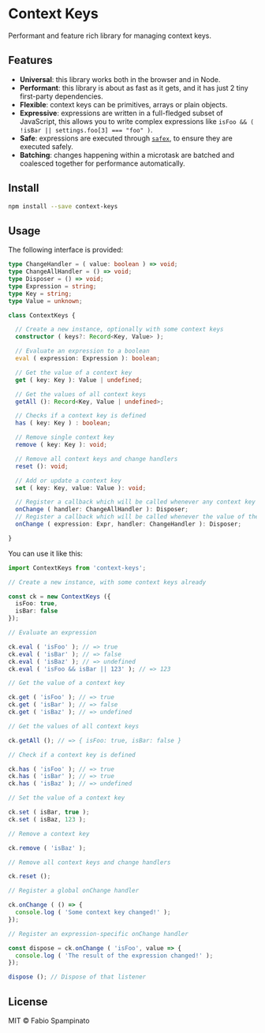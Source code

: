 # Context Keys

Performant and feature rich library for managing context keys.

## Features

- **Universal**: this library works both in the browser and in Node.
- **Performant**: this library is about as fast as it gets, and it has just 2 tiny first-party dependencies.
- **Flexible**: context keys can be primitives, arrays or plain objects.
- **Expressive**: expressions are written in a full-fledged subset of JavaScript, this allows you to write complex expressions like `isFoo && ( !isBar || settings.foo[3] === "foo" )`.
- **Safe**: expressions are executed through [`safex`](https://github.com/fabiospampinato/safex), to ensure they are executed safely.
- **Batching**: changes happening within a microtask are batched and coalesced together for performance automatically.

## Install

```sh
npm install --save context-keys
```

## Usage

The following interface is provided:

```ts
type ChangeHandler = ( value: boolean ) => void;
type ChangeAllHandler = () => void;
type Disposer = () => void;
type Expression = string;
type Key = string;
type Value = unknown;

class ContextKeys {

  // Create a new instance, optionally with some context keys
  constructor ( keys?: Record<Key, Value> );

  // Evaluate an expression to a boolean
  eval ( expression: Expression ): boolean;

  // Get the value of a context key
  get ( key: Key ): Value | undefined;

  // Get the values of all context keys
  getAll (): Record<Key, Value | undefined>;

  // Checks if a context key is defined
  has ( key: Key ) : boolean;

  // Remove single context key
  remove ( key: Key ): void;

  // Remove all context keys and change handlers
  reset (): void;

  // Add or update a context key
  set ( key: Key, value: Value ): void;

  // Register a callback which will be called whenever any context key changes
  onChange ( handler: ChangeAllHandler ): Disposer;
  // Register a callback which will be called whenever the value of the expression changes. Call the disposer to unregister the callback
  onChange ( expression: Expr, handler: ChangeHandler ): Disposer;

}
```

You can use it like this:

```ts
import ContextKeys from 'context-keys';

// Create a new instance, with some context keys already

const ck = new ContextKeys ({
  isFoo: true,
  isBar: false
});

// Evaluate an expression

ck.eval ( 'isFoo' ); // => true
ck.eval ( 'isBar' ); // => false
ck.eval ( 'isBaz' ); // => undefined
ck.eval ( 'isFoo && isBar || 123' ); // => 123

// Get the value of a context key

ck.get ( 'isFoo' ); // => true
ck.get ( 'isBar' ); // => false
ck.get ( 'isBaz' ); // => undefined

// Get the values of all context keys

ck.getAll (); // => { isFoo: true, isBar: false }

// Check if a context key is defined

ck.has ( 'isFoo' ); // => true
ck.has ( 'isBar' ); // => true
ck.has ( 'isBaz' ); // => undefined

// Set the value of a context key

ck.set ( isBar, true );
ck.set ( isBaz, 123 );

// Remove a context key

ck.remove ( 'isBaz' );

// Remove all context keys and change handlers

ck.reset ();

// Register a global onChange handler

ck.onChange ( () => {
  console.log ( 'Some context key changed!' );
});

// Register an expression-specific onChange handler

const dispose = ck.onChange ( 'isFoo', value => {
  console.log ( 'The result of the expression changed!' );
});

dispose (); // Dispose of that listener
```

## License

MIT © Fabio Spampinato
